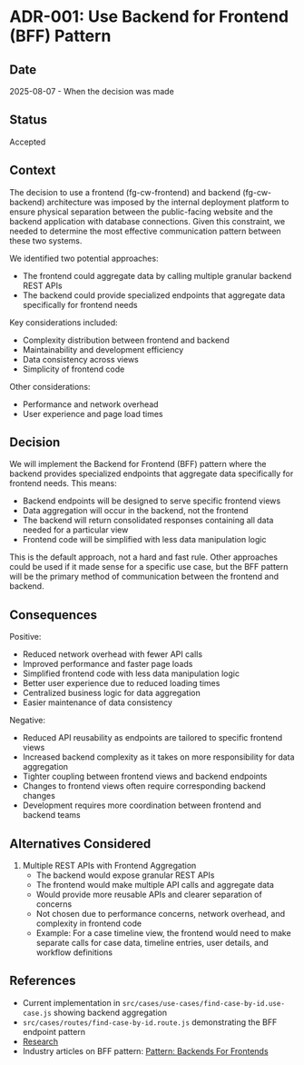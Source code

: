 # ADR-001: Use Backend for Frontend (BFF) Pattern

## Date

2025-08-07 - When the decision was made

## Status

Accepted

## Context

The decision to use a frontend (fg-cw-frontend) and backend (fg-cw-backend) architecture was imposed by the internal deployment platform to ensure physical separation between the public-facing website and the backend application with database connections. Given this constraint, we needed to determine the most effective communication pattern between these two systems.

We identified two potential approaches:

- The frontend could aggregate data by calling multiple granular backend REST APIs
- The backend could provide specialized endpoints that aggregate data specifically for frontend needs

Key considerations included:

- Complexity distribution between frontend and backend
- Maintainability and development efficiency
- Data consistency across views
- Simplicity of frontend code

Other considerations:

- Performance and network overhead
- User experience and page load times

## Decision

We will implement the Backend for Frontend (BFF) pattern where the backend provides specialized endpoints that aggregate data specifically for frontend needs. This means:

- Backend endpoints will be designed to serve specific frontend views
- Data aggregation will occur in the backend, not the frontend
- The backend will return consolidated responses containing all data needed for a particular view
- Frontend code will be simplified with less data manipulation logic

This is the default approach, not a hard and fast rule. Other approaches could be used if it made sense for a specific use case, but the BFF pattern will be the primary method of communication between the frontend and backend.

## Consequences

Positive:

- Reduced network overhead with fewer API calls
- Improved performance and faster page loads
- Simplified frontend code with less data manipulation logic
- Better user experience due to reduced loading times
- Centralized business logic for data aggregation
- Easier maintenance of data consistency

Negative:

- Reduced API reusability as endpoints are tailored to specific frontend views
- Increased backend complexity as it takes on more responsibility for data aggregation
- Tighter coupling between frontend views and backend endpoints
- Changes to frontend views often require corresponding backend changes
- Development requires more coordination between frontend and backend teams

## Alternatives Considered

1. Multiple REST APIs with Frontend Aggregation
   - The backend would expose granular REST APIs
   - The frontend would make multiple API calls and aggregate data
   - Would provide more reusable APIs and clearer separation of concerns
   - Not chosen due to performance concerns, network overhead, and complexity in frontend code
   - Example: For a case timeline view, the frontend would need to make separate calls for case data, timeline entries, user details, and workflow definitions

## References

- Current implementation in `src/cases/use-cases/find-case-by-id.use-case.js` showing backend aggregation
- `src/cases/routes/find-case-by-id.route.js` demonstrating the BFF endpoint pattern
- [Research](../research/frontent-for-backend-or-rest.md)
- Industry articles on BFF pattern: [Pattern: Backends For Frontends](https://samnewman.io/patterns/architectural/bff/)
